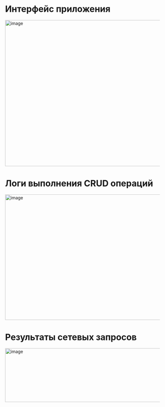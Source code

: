 # Интерфейс приложения

<img width="847" height="475" alt="image" src="https://github.com/user-attachments/assets/1d46d546-b057-4ba9-b2e6-ef42a6d4c57c" />


# Логи выполнения CRUD операций 

<img width="911" height="408" alt="image" src="https://github.com/user-attachments/assets/57b381ed-1d91-4858-89a9-3903beaa15f9" />

# Результаты сетевых запросов 

<img width="927" height="175" alt="image" src="https://github.com/user-attachments/assets/abba8107-30a5-463b-837e-4d406d3edcc5" />
